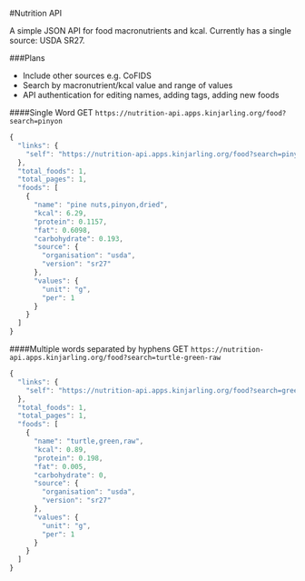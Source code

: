#Nutrition API

A simple JSON API for food macronutrients and kcal.
Currently has a single source: USDA SR27.


###Plans
* Include other sources e.g. CoFIDS
* Search by macronutrient/kcal value and range of values
* API authentication for editing names, adding tags, adding new foods

####Single Word
GET `https://nutrition-api.apps.kinjarling.org/food?search=pinyon`

```javascript
{
  "links": {
    "self": "https://nutrition-api.apps.kinjarling.org/food?search=pinyon"
  },
  "total_foods": 1,
  "total_pages": 1,
  "foods": [
    {
      "name": "pine nuts,pinyon,dried",
      "kcal": 6.29,
      "protein": 0.1157,
      "fat": 0.6098,
      "carbohydrate": 0.193,
      "source": {
        "organisation": "usda",
        "version": "sr27"
      },
      "values": {
        "unit": "g",
        "per": 1
      }
    }
  ]
}
```

####Multiple words separated by hyphens
GET `https://nutrition-api.apps.kinjarling.org/food?search=turtle-green-raw`

```javascript
{
  "links": {
    "self": "https://nutrition-api.apps.kinjarling.org/food?search=green-turtle-raw"
  },
  "total_foods": 1,
  "total_pages": 1,
  "foods": [
    {
      "name": "turtle,green,raw",
      "kcal": 0.89,
      "protein": 0.198,
      "fat": 0.005,
      "carbohydrate": 0,
      "source": {
        "organisation": "usda",
        "version": "sr27"
      },
      "values": {
        "unit": "g",
        "per": 1
      }
    }
  ]
}
```
